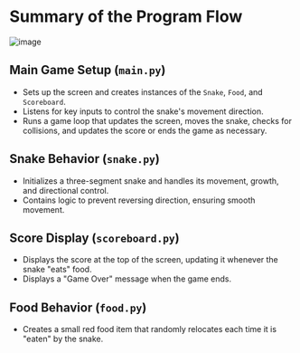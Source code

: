 # Summary of the Program Flow
![image](https://github.com/user-attachments/assets/beb57936-2e3b-466c-a300-b7832c70dbeb)

## Main Game Setup (`main.py`)
- Sets up the screen and creates instances of the `Snake`, `Food`, and `Scoreboard`.
- Listens for key inputs to control the snake's movement direction.
- Runs a game loop that updates the screen, moves the snake, checks for collisions, and updates the score or ends the game as necessary.

## Snake Behavior (`snake.py`)
- Initializes a three-segment snake and handles its movement, growth, and directional control.
- Contains logic to prevent reversing direction, ensuring smooth movement.

## Score Display (`scoreboard.py`)
- Displays the score at the top of the screen, updating it whenever the snake "eats" food.
- Displays a "Game Over" message when the game ends.

## Food Behavior (`food.py`)
- Creates a small red food item that randomly relocates each time it is "eaten" by the snake.
